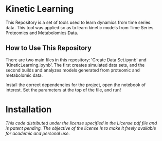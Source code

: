 # Kinetic Learning
This Repository is a set of tools used to learn dynamics from time series data. This tool was applied so as to learn kinetic models from Time Series Proteomics and Metabolomics Data.

## How to Use This Repository

There are two main files in this repository: 'Create Data Set.ipynb' and 'KineticLearning.ipynb'. The first creates simulated data sets, and the second builds and analyzes models generated from proteomic and metabolomic data.  

Install the correct dependencies for the project, open the notebook of interest. Set the parameters at the top of the file, and run!  

 
# Installation


*This code distributed under the license specified in the License.pdf file and is patent pending. The objective of the license is to make it freely available for academic and personal use.*

